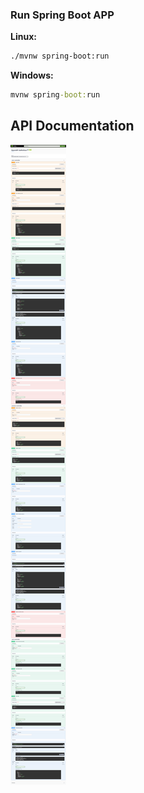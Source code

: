 
### Run Spring Boot APP

**Linux:**
```bash
./mvnw spring-boot:run
```
**Windows:**
```cmd
mvnw spring-boot:run
```

## API Documentation

![Swagger UI Screenshot](resources/Screenshot_Swagger_UI.png)
